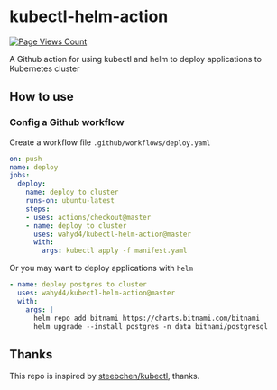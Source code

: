 # kubectl-helm-action

[![Page Views Count](https://badges.toozhao.com/badges/01G1FYS3PGTQG8FS69ZZVS7MZR/green.svg)](https://badges.toozhao.com/stats/01G1FYS3PGTQG8FS69ZZVS7MZR "Get your own page views count badge on badges.toozhao.com")

A Github action for using kubectl and helm to deploy applications to Kubernetes cluster

## How to use

### Config a Github workflow

Create a workflow file `.github/workflows/deploy.yaml`

```yaml
on: push
name: deploy
jobs:
  deploy:
    name: deploy to cluster
    runs-on: ubuntu-latest
    steps:
    - uses: actions/checkout@master
    - name: deploy to cluster
      uses: wahyd4/kubectl-helm-action@master
      with:
        args: kubectl apply -f manifest.yaml
```

Or you may want to deploy applications with `helm`

```yaml
- name: deploy postgres to cluster
  uses: wahyd4/kubectl-helm-action@master
  with:
    args: |
      helm repo add bitnami https://charts.bitnami.com/bitnami
      helm upgrade --install postgres -n data bitnami/postgresql

```

## Thanks

This repo is inspired by [steebchen/kubectl](https://github.com/steebchen/kubectl), thanks.
